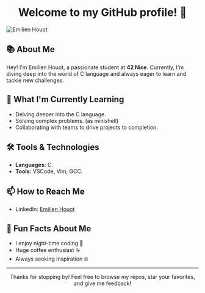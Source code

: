 <H1 align="center">Welcome to my GitHub profile! 👋</H1>

![Emilien Houot](https://github.com/EmlHT/EmlHT/assets/115173542/0ab5eff3-8fb0-43fa-81c7-894de6b96be9)

## 📚 About Me

Hey! I'm Emilien Houot, a passionate student at **42 Nice**. Currently, I'm diving deep into the world of C language and always eager to learn and tackle new challenges.

## 🌱 What I'm Currently Learning

- Delving deeper into the C language.
- Solving complex problems. (as minishell)
- Collaborating with teams to drive projects to completion.

## 🛠 Tools & Technologies

- **Languages:** C.
- **Tools:** VSCode, Vim, GCC.

## 📫 How to Reach Me

- LinkedIn: [Emilien Houot](https://www.linkedin.com/in/emilien-houot/)
<!-- Email: your.email@example.com-->

## 🚀 Fun Facts About Me

- I enjoy night-time coding 🌙
- Huge coffee enthusiast ☕️
- Always seeking inspiration 🌐

---

<p align="center">
    Thanks for stopping by! Feel free to browse my repos, star your favorites, and give me feedback!
</p>

<!-- <p align="center">
    <img src="https://visitor-badge.glitch.me/badge?page_id=EmlHT.EmlHT" alt="Visitors Badge">
</p>
-->


<!--
**EmlHT/EmlHT** is a ✨ _special_ ✨ repository because its `README.md` (this file) appears on your GitHub profile.

Here are some ideas to get you started:

- 🔭 I’m currently working on ...
- 🌱 I’m currently learning ...
- 👯 I’m looking to collaborate on ...
- 🤔 I’m looking for help with ...
- 💬 Ask me about ...
- 📫 How to reach me: ...
- 😄 Pronouns: ...
- ⚡ Fun fact: ...
-->
